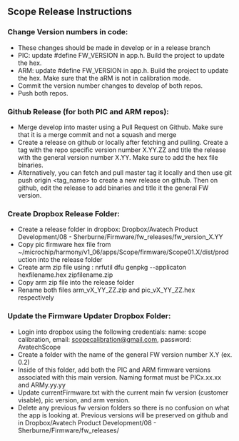 ## Scope Release Instructions

### Change Version numbers in code:
- These changes should be made in develop or in a release branch
- PIC: update #define FW_VERSION in app.h. Build the project to update the hex.
- ARM: update #define FW_VERSION in app.h. Build the project to update the hex. Make sure that the aRM is not in calibration mode.
- Commit the version number changes to develop of both repos. 
- Push both repos.
### Github Release (for both PIC and ARM repos):
- Merge develop into master using a Pull Request on Github. Make sure that it is a merge commit and not a squash and merge
- Create a release on github or locally after fetching and pulling. Create a tag with the repo specific version number X.YY.ZZ  and title the release with the general version number X.YY. Make sure to add the hex file binaries.
- Alternatively, you can fetch and pull master tag it locally and then use git push origin <tag_name> to create a new release on github. Then on github, edit the release to add binaries and title it the general FW version.
### Create Dropbox Release Folder:
- Create a release folder in dropbox: Dropbox/Avatech Product Development/08 - Sherburne/Firmware/fw_releases/fw_version_X.YY 
- Copy pic firmware hex file from ~/microchip/harmony/v1_06/apps/Scope/firmware/Scope01.X/dist/production into the release folder
- Create arm zip file using : nrfutil dfu genpkg --applicaton hexfilename.hex zipfilename.zip
- Copy arm zip file into the release folder
- Rename both files arm_vX_YY_ZZ.zip and pic_vX_YY_ZZ.hex respectively
### Update the Firmware Updater Dropbox Folder:
- Login into dropbox using the following credentials: name: scope calibration, email: scopecalibration@gmail.com, password: AvatechScope
- Create a folder with the name of the general FW version number X.Y (ex. 0.2)
- Inside of this folder, add both the PIC and ARM firmware versions associated with this main version.  Naming format must be PICx.xx.xx and ARMy.yy.yy
- Update currentFirmware.txt with the current main fw version (customer visable), pic version, and arm version.
- Delete any previous fw version folders so there is no confusion on what the app is looking at. Previous versions will be preserved on github and in Dropbox/Avatech Product Development/08 - Sherburne/Firmware/fw_releases/
